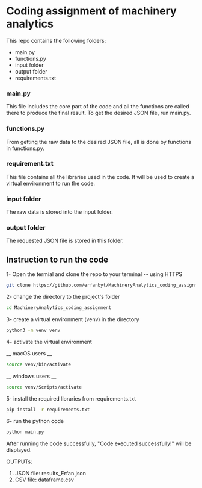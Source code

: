 # Coding assignment of machinery analytics

This repo contains the following folders:

* main.py
* functions.py
* input folder
* output folder 
* requirements.txt


### main.py
This file includes the core part of the code and all the functions are called there to produce the final result. To get the desired JSON file, run main.py.


### functions.py
From getting the raw data to the desired JSON file, all is done by functions in functions.py. 

### requirement.txt
This file contains all the libraries used in the code. It will be used to create a virtual environment to run the code.

### input folder
The raw data is stored into the input folder.

### output folder
The requested JSON file is stored in this folder.

## Instruction to run the code

1- Open the termial and clone the repo to your terminal -- using HTTPS


```bash
git clone https://github.com/erfanbyt/MachineryAnalytics_coding_assignment.git
```



2- change the directory to the project's folder


```bash
cd MachineryAnalytics_coding_assignment
```

3- create a virtual environment (venv) in the directory


```bash
python3 -m venv venv
```

4- activate the virtual environment 

__ macOS users __


```bash
source venv/bin/activate
```

__ windows users __

```bash
source venv/Scripts/activate
```

5- install the required libraries from requirements.txt

```bash
pip install -r requirements.txt
```

6-  run the python code

```bash
python main.py
```

After running the code successfully, "Code executed successfully!" will be displayed.

OUTPUTs:
1. JSON file: results_Erfan.json
2. CSV file: dataframe.csv
























